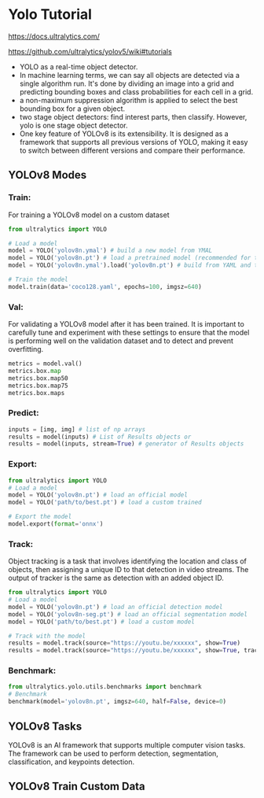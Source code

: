 # Yolo Tutorial
https://docs.ultralytics.com/

https://github.com/ultralytics/yolov5/wiki#tutorials
- YOLO as a real-time object detector.
- In machine learning terms, we can say all objects are detected via a single algorithm run. It's done by dividing
an image into a grid and predicting bounding boxes and class probabilities for each cell in a grid.
- a non-maximum suppression algorithm is applied to select the best bounding box for a given object.
- two stage object detectors: find interest parts, then classify. However, yolo is one stage object detector.
- One key feature of YOLOv8 is its extensibility. It is designed as a framework that supports all previous versions of YOLO,
making it easy to switch between different versions and compare their performance.

## YOLOv8 Modes
### Train: 
For training a YOLOv8 model on a custom dataset
```python
from ultralytics import YOLO

# Load a model
model = YOLO('yolov8n.ymal') # build a new model from YMAL
model = YOLO('yolov8n.pt') # load a pretrained model (recommended for training)
model = YOLO('yolov8n.ymal').load('yolov8n.pt') # build from YAML and transfer weights

# Train the model
model.train(data='coco128.yaml', epochs=100, imgsz=640)
```
### Val: 
For validating a YOLOv8 model after it has been trained. It is important to carefully tune and experiment with
these settings to ensure that the model is performing well on the validation dataset and to detect and prevent 
overfitting.
```python
metrics = model.val()
metrics.box.map
metrics.box.map50
metrics.box.map75
metrics.box.maps
```
### Predict:
```python
inputs = [img, img] # list of np arrays
results = model(inputs) # List of Results objects or
results = model(inputs, stream=True) # generator of Results objects
```
### Export:
```python
from ultralytics import YOLO
# Load a model
model = YOLO('yolov8n.pt') # load an official model
model = YOLO('path/to/best.pt') # load a custom trained

# Export the model
model.export(format='onnx')
```
### Track:
Object tracking is a task that involves identifying the location and class of objects, then assigning a unique ID to
that detection in video streams. 
The output of tracker is the same as detection with an added object ID. 
```python
from ultralytics import YOLO
# Load a model
model = YOLO('yolov8n.pt') # load an official detection model
model = YOLO('yolov8n-seg.pt') # load an official segmentation model
model = YOLO('path/to/best.pt') # load a custom model

# Track with the model
results = model.track(source="https://youtu.be/xxxxxx", show=True)
results = model.track(source="https://youtu.be/xxxxxx", show=True, tracker="bytetrack.yaml")
```
### Benchmark:
```python
from ultralytics.yolo.utils.benchmarks import benchmark
# Benchmark
benchmark(model='yolov8n.pt', imgsz=640, half=False, device=0)
```

## YOLOv8 Tasks
YOLOv8 is an AI framework that supports multiple computer vision tasks. The framework can be used to perform
detection, segmentation, classification, and keypoints detection. 

## YOLOv8 Train Custom Data
